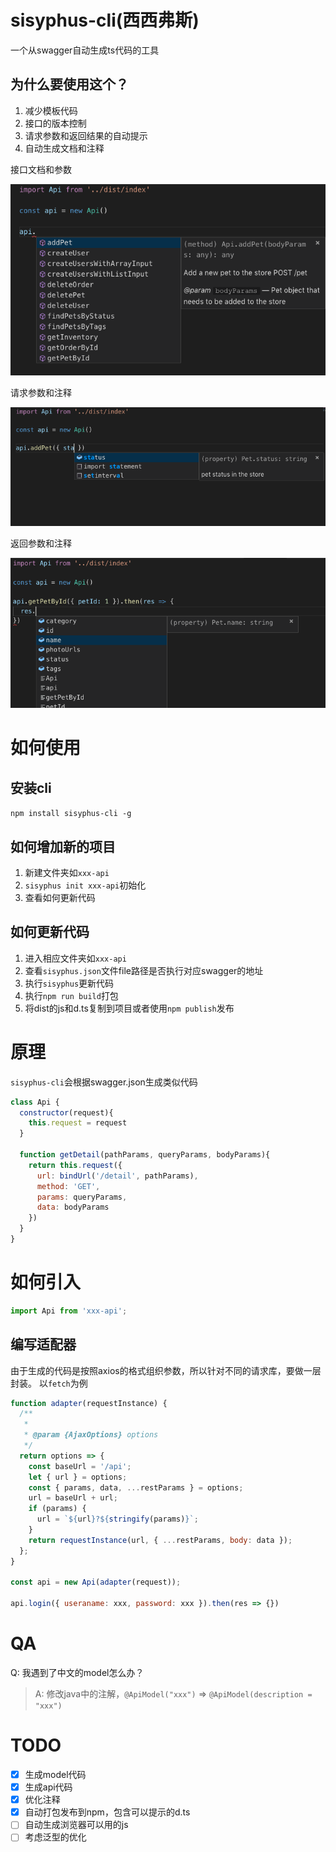 # sisyphus-cli(西西弗斯)

一个从swagger自动生成ts代码的工具

## 为什么要使用这个？

1. 减少模板代码
2. 接口的版本控制 
3. 请求参数和返回结果的自动提示 
4. 自动生成文档和注释

接口文档和参数

![](./images/1.png)

请求参数和注释

![](./images/2.png)

返回参数和注释

![](./images/3.png)

# 如何使用

## 安装cli

`npm install sisyphus-cli -g`

## 如何增加新的项目

1. 新建文件夹如`xxx-api`
2. `sisyphus init xxx-api`初始化
3. 查看如何更新代码

## 如何更新代码

1. 进入相应文件夹如`xxx-api`
2. 查看`sisyphus.json`文件file路径是否执行对应swagger的地址
3. 执行`sisyphus`更新代码
4. 执行`npm run build`打包
5. 将dist的js和d.ts复制到项目或者使用`npm publish`发布

# 原理

`sisyphus-cli`会根据swagger.json生成类似代码

```javascript
class Api {
  constructor(request){
    this.request = request
  }

  function getDetail(pathParams, queryParams, bodyParams){
    return this.request({
      url: bindUrl('/detail', pathParams),
      method: 'GET',
      params: queryParams,
      data: bodyParams
    })
  }
}
```

# 如何引入

```javascript
import Api from 'xxx-api';
```

## 编写适配器 

由于生成的代码是按照axios的格式组织参数，所以针对不同的请求库，要做一层封装。
以`fetch`为例

```javascript
function adapter(requestInstance) {
  /**
   *
   * @param {AjaxOptions} options
   */
  return options => {
    const baseUrl = '/api';
    let { url } = options;
    const { params, data, ...restParams } = options;
    url = baseUrl + url;
    if (params) {
      url = `${url}?${stringify(params)}`;
    }
    return requestInstance(url, { ...restParams, body: data });
  };
}

const api = new Api(adapter(request));

api.login({ useraname: xxx, password: xxx }).then(res => {})
```

# QA

Q: 我遇到了中文的model怎么办？
> A: 修改java中的注解，`@ApiModel("xxx")` => `@ApiModel(description = "xxx")`

# TODO

* [x] 生成model代码
* [x] 生成api代码
* [x] 优化注释
* [x] 自动打包发布到npm，包含可以提示的d.ts
* [ ] 自动生成浏览器可以用的js
* [ ] 考虑泛型的优化
